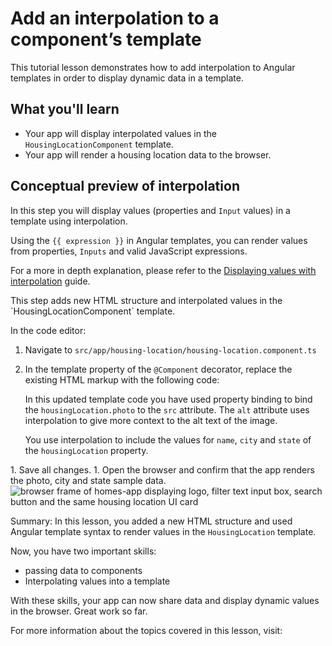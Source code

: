 # Add an interpolation to a component’s template

This tutorial lesson demonstrates how to add interpolation to Angular templates in order to display dynamic data in a template.

<docs-video src="https://www.youtube.com/embed/eM3zi_n7lNs?si=IFAly3Ss8dwqFx8N&amp;start=338"/>

## What you'll learn

* Your app will display interpolated values in the `HousingLocationComponent` template.
* Your app will render a housing location data to the browser.

## Conceptual preview of interpolation

In this step you will display values (properties and `Input` values) in a template using interpolation.

Using the `{{ expression }}` in Angular templates, you can render values from properties, `Inputs` and valid JavaScript expressions.

For a more in depth explanation, please refer to the [Displaying values with interpolation](guide/templates/interpolation) guide.

<docs-workflow>

<docs-step title="Update `HousingLocationComponent` template to include interpolated values">
This step adds new HTML structure and interpolated values in the `HousingLocationComponent` template.

In the code editor:

1. Navigate to `src/app/housing-location/housing-location.component.ts`
1. In the template property of the `@Component` decorator, replace the existing HTML markup with the following code:

    <docs-code header="Update HousingLocationComponent template" path="adev/content/tutorials/first-app/steps/08-ngFor/src/app/housing-location/housing-location.component.ts" visibleLines="[9,15]"/>

    In this updated template code you have used property binding to bind the `housingLocation.photo` to the `src` attribute. The `alt` attribute uses interpolation to give more context to the alt text of the image.

    You use interpolation to include the values for `name`, `city` and `state` of the `housingLocation` property.
</docs-step>

<docs-step title="Confirm the changes render in the browser">
1.  Save all changes.
1.  Open the browser and confirm that the app renders the photo, city and state sample data.
    <img alt="browser frame of homes-app displaying logo, filter text input box, search button and the same housing location UI card" src="assets/content/images/tutorials/first-app/homes-app-lesson-07-step-2.png">
</docs-step>

</docs-workflow>

Summary: In this lesson, you added a new HTML structure and used Angular template syntax to render values in the `HousingLocation` template.

Now, you have two important skills:

* passing data to components
* Interpolating values into a template

With these skills, your app can now share data and display dynamic values in the browser. Great work so far.

For more information about the topics covered in this lesson, visit:

<docs-pill-row>
  <docs-pill href="guide/templates/interpolation" title="Template syntax"/>
  <docs-pill href="guide/templates/template-syntax" title="Displaying values with interpolation"/>
</docs-pill-row>
